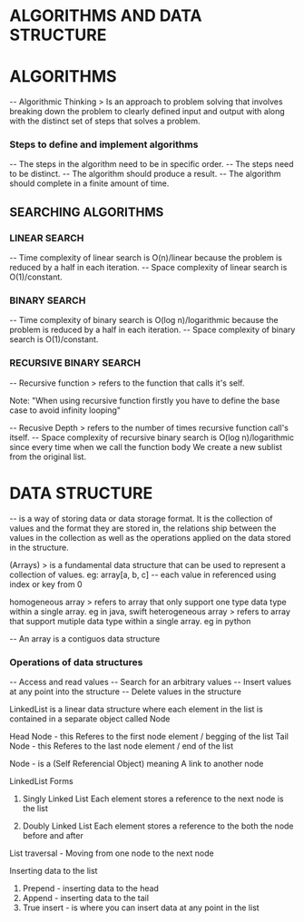 # ALGORITHMS AND DATA STRUCTURE

# ALGORITHMS
-- Algorithmic Thinking > Is an approach to problem solving that involves breaking down the problem to clearly defined input and output with along with
    the distinct set of steps that solves a problem.

### Steps to define and implement algorithms
-- The steps in the algorithm need to be in specific order.
-- The steps need to be distinct.
-- The algorithm should produce a result.
-- The algorithm should complete in a finite amount of time.

## SEARCHING ALGORITHMS

### LINEAR SEARCH
-- Time complexity of linear search is O(n)/linear because the problem is reduced by a half in each iteration.
-- Space complexity of linear search is O(1)/constant.

### BINARY SEARCH
-- Time complexity of binary search is O(log n)/logarithmic because the problem is reduced by a half in each iteration.
-- Space complexity of binary search is O(1)/constant.

### RECURSIVE BINARY SEARCH
-- Recursive function >  refers to the function that calls it's self.

Note:
"When using recursive function firstly you have to define the base case to avoid infinity looping"


-- Recusive Depth > refers to the number of times recursive function call's itself.
-- Space complexity of recursive binary search is O(log n)/logarithmic since every time when we call the function body
    We create a new sublist from the original list.




# DATA STRUCTURE
-- is a way of storing data or data storage format.
It is the collection of values and the format they are stored in, the relations ship between
the values in the collection as well as the operations applied on the data stored in the structure.


(Arrays) > is a fundamental data structure that can be used to represent a collection of values.
eg:
    array[a, b, c]
    -- each value in referenced using index or key from 0

homogeneous array > refers to array that only support one type data type within a single array. eg in java, swift
heterogeneous array > refers to array that support mutiple data type within a single array. eg in python

-- An array is a contiguos data structure

### Operations of data structures
-- Access and read values
-- Search for an arbitrary values
-- Insert values at any point into the structure
-- Delete values in the structure

LinkedList
is a linear data structure where each element in the list is contained in a separate object called Node

Head Node - this  Referes to the first node element / begging of the list
Tail Node - this Referes to the last node element / end of the list

Node - is a (Self Referencial Object) meaning A link to another node


LinkedList Forms
1. Singly Linked List
Each element stores a reference to the next node is the list

2. Doubly Linked List
Each element stores a reference to the both the node before and after


List traversal - Moving from one node to the next node

Inserting data to the list
1. Prepend - inserting data to the head
2. Append - inserting data to the tail
3. True insert - is where you can insert data at any point in the list
